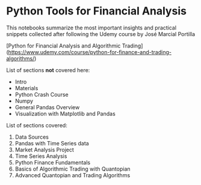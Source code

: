 # Python Tools for Financial Analysis

This notebooks summarize the most important insights and practical snippets collected after following the Udemy course by José Marcial Portilla

[Python for Financial Analysis and Algorithmic Trading]
(https://www.udemy.com/course/python-for-finance-and-trading-algorithms/)

List of sections **not** covered here:
- Intro
- Materials
- Python Crash Course
- Numpy
- General Pandas Overview
- Visualization with Matplotlib and Pandas

List of sections covered:
1. Data Sources
2. Pandas with Time Series data
3. Market Analysis Project
4. Time Series Analysis
5. Python Finance Fundamentals
6. Basics of Algorithmic Trading with Quantopian
7. Advanced Quantopian and Trading Algorithms
